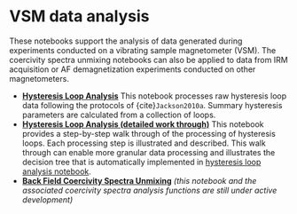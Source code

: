 # VSM data analysis

These notebooks support the analysis of data generated during experiments conducted on a vibrating sample magnetometer (VSM). The coercivity spectra unmixing notebooks can also be applied to data from IRM acquisition or AF demagnetization experiments conducted on other magnetometers.

- [**Hysteresis Loop Analysis**](./hysteresis_processing.ipynb) This notebook processes raw hysteresis loop data following the protocols of {cite}`Jackson2010a`. Summary hysteresis parameters are calculated from a collection of loops.
- [**Hysteresis Loop Analysis (detailed work through)**](./hysteresis_processing_walk_through.ipynb) This notebook provides a step-by-step walk through of the processing of hysteresis loops. Each processing step is illustrated and described. This walk through can enable more granular data processing and illustrates the decision tree that is automatically implemented in [hysteresis loop analysis notebook](./hysteresis_processing.ipynb).
- [**Back Field Coercivity Spectra Unmixing**](../VSM_backfield_unmixing.ipynb) *(this notebook and the associated coercivity spectra analysis functions are still under active development)*

```{bibliography}
```